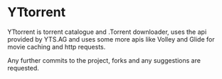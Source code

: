 # YTtorrent
YTtorrent is torrent catalogue and .Torrent downloader, uses the api provided by YTS.AG and uses some more apis like Volley and 
Glide for movie caching and http requests.

Any further commits to the project, forks and any suggestions are requested.
